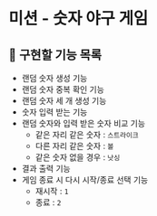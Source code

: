# 미션 - 숫자 야구 게임

## 🚀 구현할 기능 목록
- 랜덤 숫자 생성 기능
- 랜덤 숫자 중복 확인 기능
- 랜덤 숫자 세 개 생성 기능
- 숫자 입력 받는 기능
- 랜덤 숫자와 입력 받은 숫자 비교 기능
  - 같은 자리 같은 숫자 : `스트라이크`
  - 다른 자리 같은 숫자 : `볼`
  - 같은 숫자 없을 경우 : `낫싱`
- 결과 출력 기능
- 게임 종료 시 다시 시작/종료 선택 기능
  - 재시작 : `1`
  - 종료 : `2`
